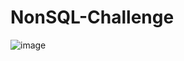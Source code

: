 # NonSQL-Challenge
![image](https://user-images.githubusercontent.com/120693432/227819185-ab1692f5-d913-47a4-bc2e-a6547d980117.png)
